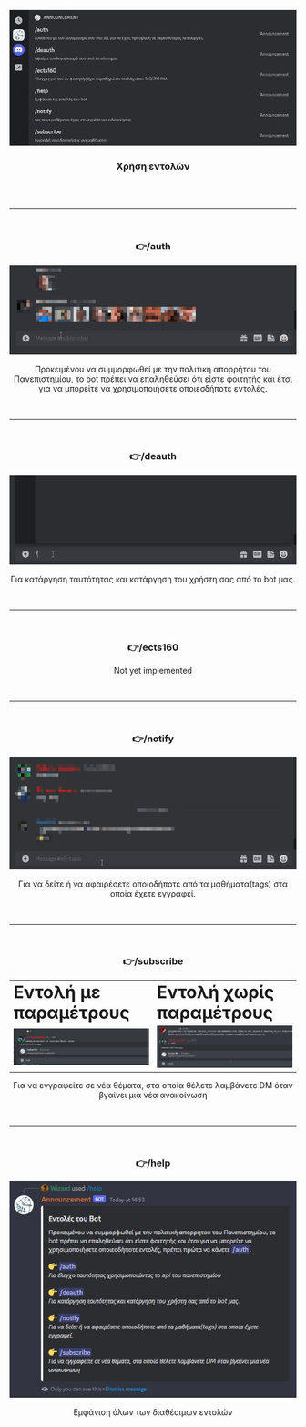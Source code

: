 <br />
<div align="center">
  <a href="https://github.com/alexandrosmagos/IHU_Announcement_Bot">
    <img src="./imgs/commandlist.jpg" alt="Commands">
  </a>

<h3 align="center">Χρήση εντολών</h3>
</div>


<br /><br />

___

<br />
<h3 style="text-align: center;">👉/auth</h3>

<div align="center">
  <img src="./imgs/commands/auth.gif" alt="Auth">
  <p>Προκειμένου να συμμορφωθεί με την πολιτική απορρήτου του Πανεπιστημίου, το bot πρέπει να επαληθεύσει ότι είστε φοιτητής και έτσι για να μπορείτε να χρησιμοποιήσετε οποιεσδήποτε εντολές.</p>
</div>
<br />

___

<br />
<h3 style="text-align: center;">👉/deauth</h3>

<div align="center">
  <img src="./imgs/commands/deauth.gif" alt="deAuth">
  <p>Για κατάργηση ταυτότητας και κατάργηση του χρήστη σας από το bot μας.</p>
</div>
<br />

___

<br />
<h3 style="text-align: center;">👉/ects160</h3>

<div align="center">
  <p>Not yet implemented</p>
</div>
<br />

___

<br />
<h3 style="text-align: center;">👉/notify</h3>

<div align="center">
  <img src="./imgs/commands/notify.gif" alt="notify">
  <p>Για να δείτε ή να αφαιρέσετε οποιοδήποτε από τα μαθήματα(tags) στα οποία έχετε εγγραφεί.</p>
</div>
<br />

___

<br />
<h3 style="text-align: center;">👉/subscribe</h3>

<div align="center">
    <table border="0">
    <tr>
        <td><b style="font-size:30px">Εντολή με παραμέτρους</b></td>
        <td><b style="font-size:30px">Εντολή χωρίς παραμέτρους</b></td>
    </tr>
    <tr>
        <td><img src="./imgs/commands/subscribe1.gif" alt="subscribe1"></td>
        <td><img src="./imgs/commands/subscribe2.gif" alt="subscribe2"></td>
    </tr>
    </table>
    <p>Για να εγγραφείτε σε νέα θέματα, στα οποία θέλετε λαμβάνετε DM όταν βγαίνει μια νέα ανακοίνωση</p>
</div>

<br />

___

<br />
<h3 style="text-align: center;">👉/help</h3>

<div align="center">
  <img src="./imgs/commands/help.jpg" alt="help">
  <p>Εμφάνιση όλων των διαθέσιμων εντολών</p>
</div>
